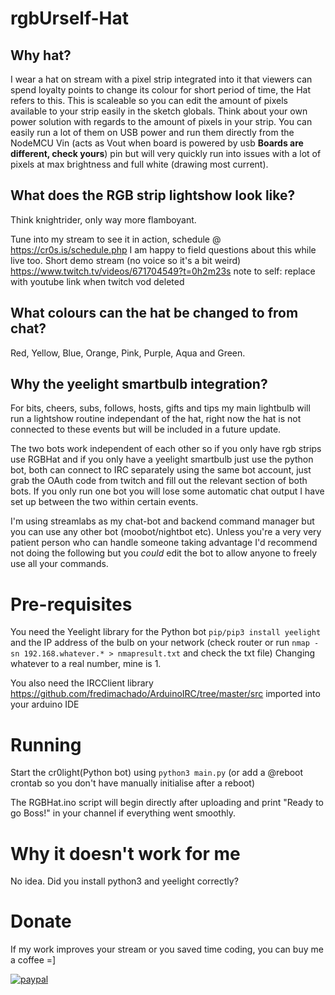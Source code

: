 # rgbUrself-Hat

## Why hat? 

I wear a hat on stream with a pixel strip integrated into it that viewers can spend loyalty points to change its colour for short period of time, the Hat refers to this. This is scaleable so you can edit the amount of pixels available to your strip easily in the sketch globals. Think about your own power solution with regards to the amount of pixels in your strip. You can easily run a lot of them on USB power and run them directly from the NodeMCU Vin (acts as Vout when board is powered by usb **Boards are different, check yours**) pin but will very quickly run into issues with a lot of pixels at max brightness and full white (drawing most current).

## What does the RGB strip lightshow look like? 

Think knightrider, only way more flamboyant. 

Tune into my stream to see it in action, schedule @ https://cr0s.is/schedule.php I am happy to field questions about this while live too. Short demo stream (no voice so it's a bit weird) https://www.twitch.tv/videos/671704549?t=0h2m23s note to self: replace with youtube link when twitch vod deleted

## What colours can the hat be changed to from chat?

Red, Yellow, Blue, Orange, Pink, Purple, Aqua and Green.

## Why the yeelight smartbulb integration? 

For bits, cheers, subs, follows, hosts, gifts and tips my main lightbulb will run a lightshow routine independant of the hat, right now the hat is not connected to these events but will be included in a future update.

The two bots work independent of each other so if you only have rgb strips use RGBHat and if you only have a yeelight smartbulb just use the python bot, both can connect to IRC separately using the same bot account, just grab the OAuth code from twitch and fill out the relevant section of both bots. If you only run one bot you will lose some automatic chat output I have set up between the two within certain events.

I'm using streamlabs as my chat-bot and backend command manager but you can use any other bot (moobot/nightbot etc). Unless you're a very very patient person who can handle someone taking advantage I'd recommend not doing the following but you *could* edit the bot to allow anyone to freely use all your commands. 

# Pre-requisites

You need the Yeelight library for the Python bot `pip/pip3 install yeelight` and the IP address of the bulb on your network (check router or run `nmap -sn 192.168.whatever.* > nmapresult.txt` and check the txt file) Changing whatever to a real number, mine is 1.

You also need the IRCClient library https://github.com/fredimachado/ArduinoIRC/tree/master/src imported into your arduino IDE


# Running

Start the cr0light(Python bot) using `python3 main.py` (or add a @reboot crontab so you don't have manually initialise after a reboot)

The RGBHat.ino script will begin directly after uploading and print "Ready to go Boss!" in your channel if everything went smoothly.

# Why it doesn't work for me

No idea. Did you install python3 and yeelight correctly?

# Donate

If my work improves your stream or you saved time coding, you can buy me a coffee =]

[![paypal](https://www.paypalobjects.com/en_US/i/btn/btn_donateCC_LG.gif)](https://www.paypal.com/cgi-bin/webscr?cmd=_s-xclick&hosted_button_id=N2VPZXYRRXGN6)




